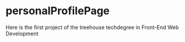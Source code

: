 # personalProfilePage
Here is the first project of the treehouse techdegree in Front-End Web Development
